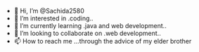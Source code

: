 - 👋 Hi, I’m @Sachida2580
- 👀 I’m interested in .coding..
- 🌱 I’m currently learning .java and web development..
- 💞️ I’m looking to collaborate on .web development..
- 📫 How to reach me ...through the advice of my elder brother 

<!---
Sachida2580/Sachida2580 is a ✨ special ✨ repository because its `README.md` (this file) appears on your GitHub profile.
You can click the Preview link to take a look at your changes.
--->
